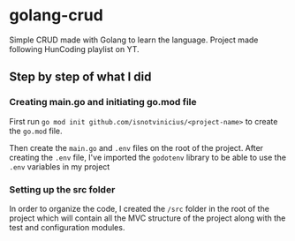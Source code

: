 # golang-crud
Simple CRUD made with Golang to learn the language. Project made following HunCoding playlist on YT.

## Step by step of what I did 

### Creating main.go and initiating go.mod file

First run `go mod init github.com/isnotvinicius/<project-name>` to create the `go.mod` file.

Then create the `main.go` and `.env` files on the root of the project. After creating the `.env` file, I've imported the `godotenv` library to be able to use the `.env` variables in my project

### Setting up the src folder

In order to organize the code, I created the `/src` folder in the root of the project which will contain all the MVC structure of the project along with the test and configuration modules.


